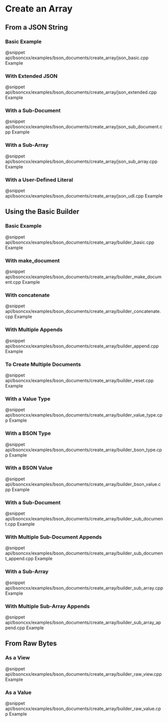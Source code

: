 # Create an Array

## From a JSON String

### Basic Example

@snippet api/bsoncxx/examples/bson_documents/create_array/json_basic.cpp Example

### With Extended JSON

@snippet api/bsoncxx/examples/bson_documents/create_array/json_extended.cpp Example

### With a Sub-Document

@snippet api/bsoncxx/examples/bson_documents/create_array/json_sub_document.cpp Example

### With a Sub-Array

@snippet api/bsoncxx/examples/bson_documents/create_array/json_sub_array.cpp Example

### With a User-Defined Literal

@snippet api/bsoncxx/examples/bson_documents/create_array/json_udl.cpp Example

## Using the Basic Builder

### Basic Example

@snippet api/bsoncxx/examples/bson_documents/create_array/builder_basic.cpp Example

### With make_document

@snippet api/bsoncxx/examples/bson_documents/create_array/builder_make_document.cpp Example

### With concatenate

@snippet api/bsoncxx/examples/bson_documents/create_array/builder_concatenate.cpp Example

### With Multiple Appends

@snippet api/bsoncxx/examples/bson_documents/create_array/builder_append.cpp Example

### To Create Multiple Documents

@snippet api/bsoncxx/examples/bson_documents/create_array/builder_reset.cpp Example

### With a Value Type

@snippet api/bsoncxx/examples/bson_documents/create_array/builder_value_type.cpp Example

### With a BSON Type

@snippet api/bsoncxx/examples/bson_documents/create_array/builder_bson_type.cpp Example

### With a BSON Value

@snippet api/bsoncxx/examples/bson_documents/create_array/builder_bson_value.cpp Example

### With a Sub-Document

@snippet api/bsoncxx/examples/bson_documents/create_array/builder_sub_document.cpp Example

### With Multiple Sub-Document Appends

@snippet api/bsoncxx/examples/bson_documents/create_array/builder_sub_document_append.cpp Example

### With a Sub-Array

@snippet api/bsoncxx/examples/bson_documents/create_array/builder_sub_array.cpp Example

### With Multiple Sub-Array Appends

@snippet api/bsoncxx/examples/bson_documents/create_array/builder_sub_array_append.cpp Example

## From Raw Bytes

### As a View

@snippet api/bsoncxx/examples/bson_documents/create_array/builder_raw_view.cpp Example

### As a Value

@snippet api/bsoncxx/examples/bson_documents/create_array/builder_raw_value.cpp Example
